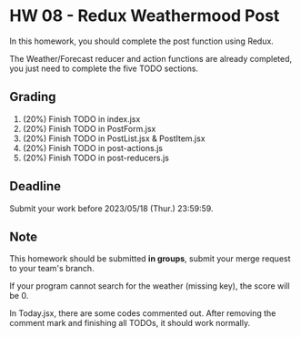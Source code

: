 # HW 08 - Redux Weathermood Post

In this homework, you should complete the post function using Redux.

The Weather/Forecast reducer and action functions are already completed, you just need to complete the five TODO sections.
 
## Grading
1. (20%) Finish TODO in index.jsx
2. (20%) Finish TODO in PostForm.jsx
3. (20%) Finish TODO in PostList.jsx & PostItem.jsx
4. (20%) Finish TODO in post-actions.js
5. (20%) Finish TODO in post-reducers.js

## Deadline

Submit your work before 2023/05/18 (Thur.) 23:59:59.

## Note
This homework should be submitted **in groups**, submit your merge request to your team's branch.

If your program cannot search for the weather (missing key), the score will be 0.

In Today.jsx, there are some codes commented out. After removing the comment mark and finishing all TODOs, it should work normally.